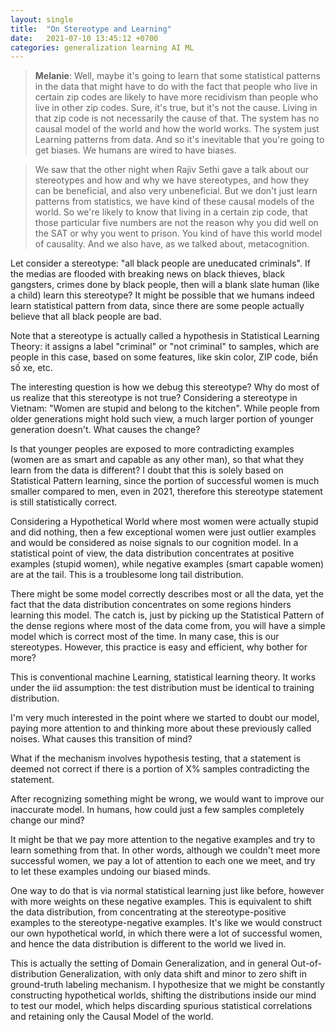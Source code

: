 ```yaml
---
layout: single
title:  "On Stereotype and Learning"
date:   2021-07-10 13:45:12 +0700
categories: generalization learning AI ML
---
```


> **Melanie**: Well, maybe it's going to learn that some statistical patterns in the data that might have to do with the fact that people who live in certain zip codes are likely to have more recidivism than people who live in other zip codes. Sure, it's true, but it's not the cause. Living in that zip code is not necessarily the cause of that. The system has no causal model of the world and how the world works. The system just Learning patterns from data. And so it's inevitable that you're going to get biases. We humans are wired to have biases.

> We saw that the other night when Rajiv Sethi gave a talk about our stereotypes and how and why we have stereotypes, and how they can be beneficial, and also very unbeneficial. But we don't just learn patterns from statistics, we have kind of these causal models of the world. So we're likely to know that living in a certain zip code, that those particular five numbers are not the reason why you did well on the SAT or why you went to prison. You kind of have this world model of causality. And we also have, as we talked about, metacognition.

Let consider a stereotype: "all black people are uneducated criminals". If the medias are flooded with breaking news on black thieves, black gangsters, crimes done by black people, then will a blank slate human (like a child) learn this stereotype? It might be possible that we humans indeed learn statistical pattern from data, since there are some people actually believe that all black people are bad.

Note that a stereotype is actually called a hypothesis in Statistical Learning Theory: it assigns a label "criminal" or "not criminal" to samples, which are people in this case, based on some features, like skin color, ZIP code, biển số xe, etc.

The interesting question is how we debug this stereotype? Why do most of us realize that this stereotype is not true? Considering a stereotype in Vietnam: "Women are stupid and belong to the kitchen". While people from older generations might hold such view, a much larger portion of younger generation doesn't. What causes the change?

Is that younger peoples are exposed to more contradicting examples (women are as smart and capable as any other man), so that what they learn from the data is different? I doubt that this is solely based on Statistical Pattern learning, since the portion of successful women is much smaller compared to men, even in 2021, therefore this stereotype statement is still statistically correct.

Considering a Hypothetical World where most women were actually stupid and did nothing, then a few exceptional women were just outlier examples and would be considered as noise signals to our cognition model. In a statistical point of view, the data distribution concentrates at positive examples (stupid women), while negative examples (smart capable women) are at the tail. This is a troublesome long tail distribution.

There might be some model correctly describes most or all the data, yet the fact that the data distribution concentrates on some regions hinders learning this model. The catch is, just by picking up the Statistical Pattern of the dense regions where most of the data come from, you will have a simple model which is correct most of the time. In many case, this is our stereotypes. However, this practice is easy and efficient, why bother for more?

This is conventional machine Learning, statistical learning theory. It works under the iid assumption: the test distribution must be identical to training distribution.

I'm very much interested in the point where we started to doubt our model, paying more attention to and thinking more about these previously called noises. What causes this transition of mind?

What if the mechanism involves hypothesis testing, that a statement is deemed not correct if there is a portion of X% samples contradicting the statement.
    
After recognizing something might be wrong, we would want to improve our inaccurate model. In humans, how could just a few samples completely change our mind?

It might be that we pay more attention to the negative examples and try to learn something from that. In other words, although we couldn't meet more successful women, we pay a lot of attention to each one we meet, and try to let these examples undoing our biased minds.

One way to do that is via normal statistical learning just like before, however with more weights on these negative examples. This is equivalent to shift the data distribution, from concentrating at the stereotype-positive examples to the stereotype-negative examples. It's like we would construct our own hypothetical world, in which there were a lot of successful women, and hence the data distribution is different to the world we lived in.

This is actually the setting of Domain Generalization, and in general Out-of-distribution Generalization, with only data shift and minor to zero shift in ground-truth labeling mechanism. I hypothesize that we might be constantly constructing hypothetical worlds, shifting the distributions inside our mind to test our model, which helps discarding spurious statistical correlations and retaining only the Causal Model of the world.
